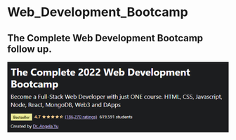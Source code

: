 # Web_Development_Bootcamp
## The Complete Web Development Bootcamp follow up.
![image](/course.PNG)
